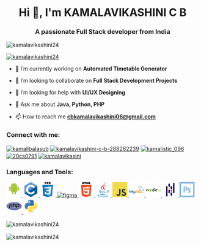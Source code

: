 <h1 align="center">Hi 👋, I'm KAMALAVIKASHINI C B</h1>
<h3 align="center">A passionate Full Stack developer from India</h3>

<p align="left"> <img src="https://komarev.com/ghpvc/?username=kamalavikashini24&label=Profile%20views&color=0e75b6&style=flat" alt="kamalavikashini24" /> </p>

<p align="left"> <a href="https://github.com/ryo-ma/github-profile-trophy"><img src="https://github-profile-trophy.vercel.app/?username=kamalavikashini24" alt="kamalavikashini24" /></a> </p>

- 🔭 I’m currently working on **Automated Timetable Generator**

- 👯 I’m looking to collaborate on **Full Stack Development Projects**

- 🤝 I’m looking for help with **UI/UX Designing**

- 💬 Ask me about **Java, Python, PHP**

- 📫 How to reach me **cbkamalavikashini06@gmail.com**

<h3 align="left">Connect with me:</h3>
<p align="left">
<a href="https://twitter.com/kamalibalasub" target="blank"><img align="center" src="https://raw.githubusercontent.com/rahuldkjain/github-profile-readme-generator/master/src/images/icons/Social/twitter.svg" alt="kamalibalasub" height="30" width="40" /></a>
<a href="https://linkedin.com/in/kamalavikashini-c-b-288262239" target="blank"><img align="center" src="https://raw.githubusercontent.com/rahuldkjain/github-profile-readme-generator/master/src/images/icons/Social/linked-in-alt.svg" alt="kamalavikashini-c-b-288262239" height="30" width="40" /></a>
<a href="https://instagram.com/kamalistic_096" target="blank"><img align="center" src="https://raw.githubusercontent.com/rahuldkjain/github-profile-readme-generator/master/src/images/icons/Social/instagram.svg" alt="kamalistic_096" height="30" width="40" /></a>
<a href="https://hashnode.com/20cs0791" target="blank"><img align="center" src="https://raw.githubusercontent.com/rahuldkjain/github-profile-readme-generator/master/src/images/icons/Social/hashnode.svg" alt="20cs0791" height="30" width="40" /></a>
<a href="https://www.codechef.com/users/kamalavikasini" target="blank"><img align="center" src="https://cdn.jsdelivr.net/npm/simple-icons@3.1.0/icons/codechef.svg" alt="kamalavikasini" height="30" width="40" /></a>
</p>

<h3 align="left">Languages and Tools:</h3>
<p align="left"> <a href="https://developer.android.com" target="_blank" rel="noreferrer"> <img src="https://raw.githubusercontent.com/devicons/devicon/master/icons/android/android-original-wordmark.svg" alt="android" width="40" height="40"/> </a> <a href="https://www.cprogramming.com/" target="_blank" rel="noreferrer"> <img src="https://raw.githubusercontent.com/devicons/devicon/master/icons/c/c-original.svg" alt="c" width="40" height="40"/> </a> <a href="https://www.w3schools.com/css/" target="_blank" rel="noreferrer"> <img src="https://raw.githubusercontent.com/devicons/devicon/master/icons/css3/css3-original-wordmark.svg" alt="css3" width="40" height="40"/> </a> <a href="https://www.figma.com/" target="_blank" rel="noreferrer"> <img src="https://www.vectorlogo.zone/logos/figma/figma-icon.svg" alt="figma" width="40" height="40"/> </a> <a href="https://www.w3.org/html/" target="_blank" rel="noreferrer"> <img src="https://raw.githubusercontent.com/devicons/devicon/master/icons/html5/html5-original-wordmark.svg" alt="html5" width="40" height="40"/> </a> <a href="https://www.java.com" target="_blank" rel="noreferrer"> <img src="https://raw.githubusercontent.com/devicons/devicon/master/icons/java/java-original.svg" alt="java" width="40" height="40"/> </a> <a href="https://developer.mozilla.org/en-US/docs/Web/JavaScript" target="_blank" rel="noreferrer"> <img src="https://raw.githubusercontent.com/devicons/devicon/master/icons/javascript/javascript-original.svg" alt="javascript" width="40" height="40"/> </a> <a href="https://www.mysql.com/" target="_blank" rel="noreferrer"> <img src="https://raw.githubusercontent.com/devicons/devicon/master/icons/mysql/mysql-original-wordmark.svg" alt="mysql" width="40" height="40"/> </a> <a href="https://nodejs.org" target="_blank" rel="noreferrer"> <img src="https://raw.githubusercontent.com/devicons/devicon/master/icons/nodejs/nodejs-original-wordmark.svg" alt="nodejs" width="40" height="40"/> </a> <a href="https://pandas.pydata.org/" target="_blank" rel="noreferrer"> <img src="https://raw.githubusercontent.com/devicons/devicon/2ae2a900d2f041da66e950e4d48052658d850630/icons/pandas/pandas-original.svg" alt="pandas" width="40" height="40"/> </a> <a href="https://www.photoshop.com/en" target="_blank" rel="noreferrer"> <img src="https://raw.githubusercontent.com/devicons/devicon/master/icons/photoshop/photoshop-line.svg" alt="photoshop" width="40" height="40"/> </a> <a href="https://www.php.net" target="_blank" rel="noreferrer"> <img src="https://raw.githubusercontent.com/devicons/devicon/master/icons/php/php-original.svg" alt="php" width="40" height="40"/> </a> <a href="https://www.python.org" target="_blank" rel="noreferrer"> <img src="https://raw.githubusercontent.com/devicons/devicon/master/icons/python/python-original.svg" alt="python" width="40" height="40"/> </a> </p>

<p><img align="center" src="https://github-readme-stats.vercel.app/api/top-langs?username=kamalavikashini24&show_icons=true&locale=en&layout=compact" alt="kamalavikashini24" /></p>

<p><img align="center" src="https://github-readme-streak-stats.herokuapp.com/?user=kamalavikashini24&" alt="kamalavikashini24" /></p>
